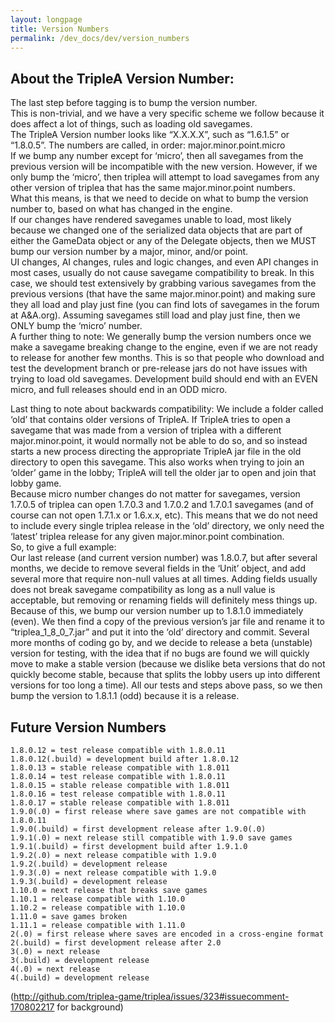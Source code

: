 ```yaml
---
layout: longpage
title: Version Numbers
permalink: /dev_docs/dev/version_numbers
---
```


## About the TripleA Version Number:  
The last step before tagging is to bump the version number.  
This is non-trivial, and we have a very specific scheme we follow because it does affect a lot of things, such as loading old savegames.  
The TripleA Version number looks like “X.X.X.X”, such as “1.6.1.5” or “1.8.0.5”.  The numbers are called, in order: major.minor.point.micro  
If we bump any number except for ‘micro’, then all savegames from the previous version will be incompatible with the new version.  However, if we only bump the ‘micro’, then triplea will attempt to load savegames from any other version of triplea that has the same major.minor.point numbers.  
What this means, is that we need to decide on what to bump the version number to, based on what has changed in the engine.  
If our changes have rendered savegames unable to load, most likely because we changed one of the serialized data objects that are part of either the GameData object or any of the Delegate objects, then we MUST bump our version number by a major, minor, and/or point.  
UI changes, AI changes, rules and logic changes, and even API changes in most cases, usually do not cause savegame compatibility to break.  In this case, we should test extensively by grabbing various savegames from the previous versions (that have the same major.minor.point) and making sure they all load and play just fine (you can find lots of savegames in the forum at A&A.org).  Assuming savegames still load and play just fine, then we ONLY bump the ‘micro’ number.  
A further thing to note: We generally bump the version numbers once we make a savegame breaking change to the engine, even if we are not ready to release for another few months.  This is so that people who download and test the development branch or pre-release jars do not have issues with trying to load old savegames.  Development build should end with an EVEN micro, and full releases should end in an ODD micro.  

Last thing to note about backwards compatibility: We include a folder called ‘old’ that contains older versions of TripleA.  If TripleA tries to open a savegame that was made from a version of triplea with a different major.minor.point, it would normally not be able to do so, and so instead starts a new process directing the appropriate TripleA jar file in the old directory to open this savegame.  This also works when trying to join an ‘older’ game in the lobby; TripleA will tell the older jar to open and join that lobby game.  
Because micro number changes do not matter for savegames, version 1.7.0.5 of triplea can open 1.7.0.3 and 1.7.0.2 and 1.7.0.1 savegames (and of course can not open 1.7.1.x or 1.6.x.x, etc).  This means that we do not need to include every single triplea release in the ‘old’ directory, we only need the ‘latest’ triplea release for any given major.minor.point combination.  
So, to give a full example:  
Our last release (and current version number) was 1.8.0.7, but after several months, we decide to remove several fields in the ‘Unit’ object, and add several more that require non-null values at all times.  Adding fields usually does not break savegame compatibility as long as a null value is acceptable, but removing or renaming fields will definitely mess things up.  Because of this, we bump our version number up to 1.8.1.0 immediately (even).  We then find a copy of the previous version’s jar file and rename it to “triplea_1_8_0_7.jar” and put it into the ‘old’ directory and commit.  Several more months of coding go by, and we decide to release a beta (unstable) version for testing, with the idea that if no bugs are found we will quickly move to make a stable version (because we dislike beta versions that do not quickly become stable, because that splits the lobby users up into different versions for too long a time).  All our tests and steps above pass, so we then bump the version to 1.8.1.1 (odd) because it is a release.  

## Future Version Numbers


```
1.8.0.12 = test release compatible with 1.8.0.11
1.8.0.12(.build) = development build after 1.8.0.12
1.8.0.13 = stable release compatible with 1.8.011
1.8.0.14 = test release compatible with 1.8.0.11
1.8.0.15 = stable release compatible with 1.8.011
1.8.0.16 = test release compatible with 1.8.0.11
1.8.0.17 = stable release compatible with 1.8.011
1.9.0(.0) = first release where save games are not compatible with 1.8.0.11
1.9.0(.build) = first development release after 1.9.0(.0)
1.9.1(.0) = next release still compatible with 1.9.0 save games
1.9.1(.build) = first development build after 1.9.1.0
1.9.2(.0) = next release compatible with 1.9.0
1.9.2(.build) = development release
1.9.3(.0) = next release compatible with 1.9.0
1.9.3(.build) = development release
1.10.0 = next release that breaks save games
1.10.1 = release compatible with 1.10.0
1.10.2 = release compatible with 1.10.0
1.11.0 = save games broken
1.11.1 = release compatible with 1.11.0
2(.0) = first release where saves are encoded in a cross-engine format
2(.build) = first development release after 2.0
3(.0) = next release
3(.build) = development release
4(.0) = next release
4(.build) = development release
```
(http://github.com/triplea-game/triplea/issues/323#issuecomment-170802217 for background)
